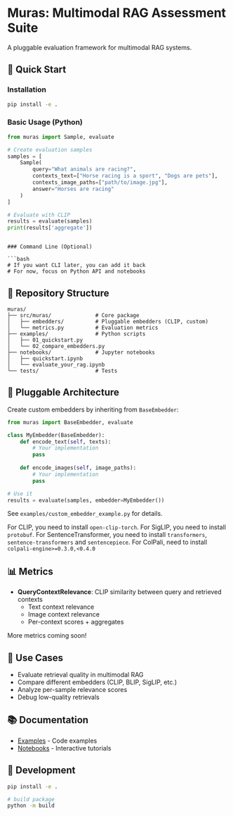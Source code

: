 # Muras: Multimodal RAG Assessment Suite

A pluggable evaluation framework for multimodal RAG systems.

## 🚀 Quick Start

### Installation

```bash
pip install -e .
```

### Basic Usage (Python)

```python
from muras import Sample, evaluate

# Create evaluation samples
samples = [
    Sample(
        query="What animals are racing?",
        contexts_text=["Horse racing is a sport", "Dogs are pets"],
        contexts_image_paths=["path/to/image.jpg"],
        answer="Horses are racing"
    )
]

# Evaluate with CLIP
results = evaluate(samples)
print(results['aggregate'])
```
```

### Command Line (Optional)

```bash
# If you want CLI later, you can add it back
# For now, focus on Python API and notebooks
```

## 📁 Repository Structure

```
muras/
├── src/muras/              # Core package
│   ├── embedders/          # Pluggable embedders (CLIP, custom)
│   └── metrics.py          # Evaluation metrics
├── examples/               # Python scripts
│   ├── 01_quickstart.py
│   └── 02_compare_embedders.py
├── notebooks/              # Jupyter notebooks
│   ├── quickstart.ipynb
│   └── evaluate_your_rag.ipynb
└── tests/                  # Tests
```

## 🔌 Pluggable Architecture

Create custom embedders by inheriting from `BaseEmbedder`:

```python
from muras import BaseEmbedder, evaluate

class MyEmbedder(BaseEmbedder):
    def encode_text(self, texts):
        # Your implementation
        pass
    
    def encode_images(self, image_paths):
        # Your implementation
        pass

# Use it
results = evaluate(samples, embedder=MyEmbedder())
```

See `examples/custom_embedder_example.py` for details.

For CLIP, you need to install `open-clip-torch`.
For SigLIP, you need to install `protobuf`.
For SentenceTransformer, you need to install `transformers`, `sentence-transformers` and `sentencepiece`.
For ColPali, need to install `colpali-engine>=0.3.0,<0.4.0`

## 📊 Metrics

- **QueryContextRelevance**: CLIP similarity between query and retrieved contexts
  - Text context relevance
  - Image context relevance
  - Per-context scores + aggregates

More metrics coming soon!

## 🎯 Use Cases

- Evaluate retrieval quality in multimodal RAG
- Compare different embedders (CLIP, BLIP, SigLIP, etc.)
- Analyze per-sample relevance scores
- Debug low-quality retrievals

## 📚 Documentation
- [Examples](examples/README.md) - Code examples
- [Notebooks](notebooks/) - Interactive tutorials

## 🔨 Development

```bash
pip install -e .

# build package
python -m build
```